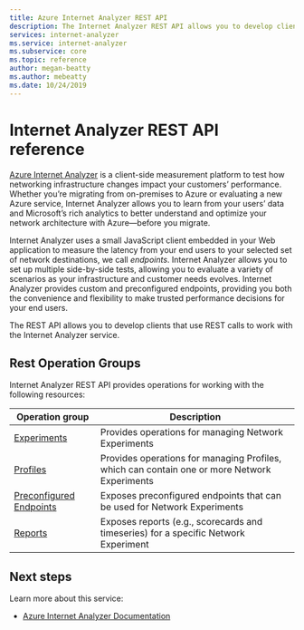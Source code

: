 ```yaml
---
title: Azure Internet Analyzer REST API 
description: The Internet Analyzer REST API allows you to develop clients that use REST calls to work with the service. 
services: internet-analyzer
ms.service: internet-analyzer
ms.subservice: core
ms.topic: reference
author: megan-beatty
ms.author: mebeatty
ms.date: 10/24/2019
---
```


# Internet Analyzer REST API reference

[Azure Internet Analyzer](https://aka.ms/InternetAnalyzerServiceOverview)  is a client-side measurement platform to test how networking infrastructure changes impact your customers’ performance. Whether you’re migrating from on-premises to Azure or evaluating a new Azure service, Internet Analyzer allows you to learn from your users’ data and Microsoft’s rich analytics to better understand and optimize your network architecture with Azure—before you migrate.

Internet Analyzer uses a small JavaScript client embedded in your Web application to measure the latency from your end users to your selected set of network destinations, we call _endpoints_. Internet Analyzer allows you to set up multiple side-by-side tests, allowing you to evaluate a variety of scenarios as your infrastructure and customer needs evolves. Internet Analyzer provides custom and preconfigured endpoints, providing you both the convenience and flexibility to make trusted performance decisions for your end users.

The REST API allows you to develop clients that use REST calls to work with the Internet Analyzer service.

## Rest Operation Groups

Internet Analyzer REST API provides operations for working with the following resources:

| Operation group | Description                                                        |
|-----------------|--------------------------------------------------------------------|
| [Experiments](/rest/api/internetanalyzer/experiments) | Provides operations for managing Network Experiments |
| [Profiles](/rest/api/internetanalyzer/networkexperimentprofiles) | Provides operations for managing Profiles, which can contain one or more Network Experiments |
| [Preconfigured Endpoints](/rest/api/internetanalyzer/preconfiguredendpoints) | Exposes preconfigured endpoints that can be used for Network Experiments |
| [Reports](/rest/api/internetanalyzer/reports)| Exposes reports (e.g., scorecards and timeseries) for a specific Network Experiment |

## Next steps

Learn more about this service:

* [Azure Internet Analyzer Documentation](https://aka.ms/InternetAnalyzerServiceOverview)
